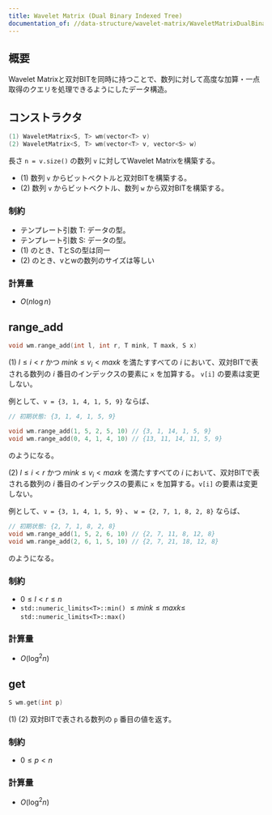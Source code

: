 ```yaml
---
title: Wavelet Matrix (Dual Binary Indexed Tree)
documentation_of: //data-structure/wavelet-matrix/WaveletMatrixDualBinaryIndexedTree.hpp
---
```


## 概要

Wavelet Matrixと双対BITを同時に持つことで、数列に対して高度な加算・一点取得のクエリを処理できるようにしたデータ構造。


## コンストラクタ

```cpp
(1) WaveletMatrix<S, T> wm(vector<T> v)
(2) WaveletMatrix<S, T> wm(vector<T> v, vector<S> w)
```

長さ `n = v.size()` の数列 `v` に対してWavelet Matrixを構築する。
- (1) 数列 `v` からビットベクトルと双対BITを構築する。
- (2) 数列 `v` からビットベクトル、数列 `w` から双対BITを構築する。



### 制約

- テンプレート引数 T: データの型。
- テンプレート引数 S: データの型。
- (1) のとき、TとSの型は同一
- (2) のとき、vとwの数列のサイズは等しい

### 計算量
- $O(n\log{n})$



## range_add

```cpp
void wm.range_add(int l, int r, T mink, T maxk, S x)
```

(1)  $l\leq i \lt r$ かつ $mink \leq v_i \lt maxk$ を満たすすべての $i$ において、双対BITで表される数列の $i$ 番目のインデックスの要素に `x` を加算する。 `v[i]` の要素は変更しない。

例として、`v = {3, 1, 4, 1, 5, 9}` ならば、 


```cpp
// 初期状態: {3, 1, 4, 1, 5, 9}

void wm.range_add(1, 5, 2, 5, 10) // {3, 1, 14, 1, 5, 9}
void wm.range_add(0, 4, 1, 4, 10) // {13, 11, 14, 11, 5, 9}
```

のようになる。

(2)  $l\leq i \lt r$ かつ $mink \leq v_i \lt maxk$ を満たすすべての $i$ において、双対BITで表される数列の $i$ 番目のインデックスの要素に `x` を加算する。`v[i]` の要素は変更しない。

例として、`v = {3, 1, 4, 1, 5, 9}` 、 `w = {2, 7, 1, 8, 2, 8}` ならば、 

```cpp
// 初期状態: {2, 7, 1, 8, 2, 8}
void wm.range_add(1, 5, 2, 6, 10) // {2, 7, 11, 8, 12, 8}
void wm.range_add(2, 6, 1, 5, 10) // {2, 7, 21, 18, 12, 8}
```

のようになる。

### 制約
- $0 \leq l \lt r \leq n$
- `std::numeric_limits<T>::min()` $\leq mink \leq maxk \leq$ `std::numeric_limits<T>::max()`


### 計算量
- $O(\log^2{n})$


## get

```cpp
S wm.get(int p)
```

(1) (2)  双対BITで表される数列の `p` 番目の値を返す。 


### 制約
- $0 \leq p \lt n$

### 計算量
- $O(\log^2{n})$




